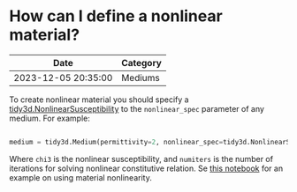 # How can I define a nonlinear material?

| Date       | Category    |
|------------|-------------|
| 2023-12-05 20:35:00 | Mediums |


To create nonlinear material you should specify a [tidy3d.NonlinearSusceptibility](https://docs.flexcompute.com/projects/tidy3d/en/latest/_autosummary/tidy3d.NonlinearSusceptibility.html#tidy3d.NonlinearSusceptibility) to the `nonlinear_spec` parameter of any medium. For example:



```python

medium = tidy3d.Medium(permittivity=2, nonlinear_spec=tidy3d.NonlinearSusceptibility(chi3=1, numiters=5))

```



Where <code>chi3</code> is the nonlinear susceptibility, and <code>numiters</code> is the number of iterations for solving nonlinear constitutive relation. Se <a href="https://www.flexcompute.com/tidy3d/examples/notebooks/BistablePCCavity/">this notebook</a> for an example on using material nonlinearity.
